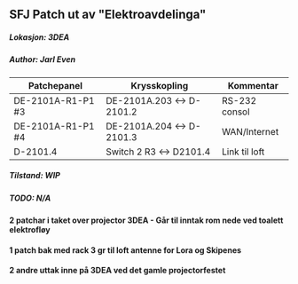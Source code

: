 ## SFJ Patch ut av "Elektroavdelinga"
##### Lokasjon: 3DEA
##### Author: Jarl Even

|    Patchepanel    |       Krysskopling        |   Kommentar   |
|-------------------|---------------------------|---------------|
| DE-2101A-R1-P1 #3 | DE-2101A.203 <-> D-2101.2 | RS-232 consol |
| DE-2101A-R1-P1 #4 | DE-2101A.204 <-> D-2101.3 | WAN/Internet  |
| D-2101.4          |  Switch 2 R3 <-> D2101.4   | Link til loft |

##### Tilstand: WIP
##### TODO: N/A

#### 2 patchar i taket over projector 3DEA - Går til inntak rom nede ved toalett elektrofløy
#### 1 patch bak med rack 3 gr til loft antenne for Lora og Skipenes

#### 2 andre uttak inne på 3DEA ved det gamle projectorfestet
